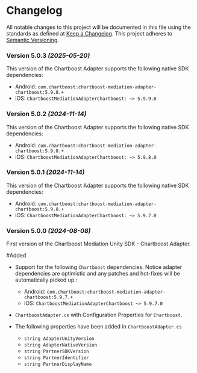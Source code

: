 # Changelog
All notable changes to this project will be documented in this file using the standards as defined at [Keep a Changelog](https://keepachangelog.com/en/1.0.0/). This project adheres to [Semantic Versioning](https://semver.org/spec/v2.0.0).

### Version 5.0.3 *(2025-05-20)*
This version of the Chartboost Adapter supports the following native SDK dependencies:
  * Android: `com.chartboost:chartboost-mediation-adapter-chartboost:5.9.8.+`
  * iOS: `ChartboostMediationAdapterChartboost: ~> 5.9.9.0`

### Version 5.0.2 *(2024-11-14)*
This version of the Chartboost Adapter supports the following native SDK dependencies:
  * Android: `com.chartboost:chartboost-mediation-adapter-chartboost:5.9.8.+`
  * iOS: `ChartboostMediationAdapterChartboost: ~> 5.9.8.0`

### Version 5.0.1 *(2024-11-14)*
This version of the Chartboost Adapter supports the following native SDK dependencies:
  * Android: `com.chartboost:chartboost-mediation-adapter-chartboost:5.9.8.+`
  * iOS: `ChartboostMediationAdapterChartboost: ~> 5.9.7.0`

### Version 5.0.0 *(2024-08-08)*

First version of the Chartboost Mediation Unity SDK - Chartboost Adapter.

#Added
- Support for the following `Chartboost` dependencies. Notice adapter dependencies are optimistic and any patches and hot-fixes will be automatically picked up.:
    * Android: `com.chartboost:chartboost-mediation-adapter-chartboost:5.9.7.+`
    * iOS: `ChartboostMediationAdapterChartboost ~> 5.9.7.0`
    
- `ChartboostAdapter.cs` with Configuration Properties for `Chartboost`.
- The following properties have been added in `ChartboostAdapter.cs`
    * `string AdapterUnityVersion`
    * `string AdapterNativeVersion`
    * `string PartnerSDKVersion`
    * `string PartnerIdentifier`
    * `string PartnerDisplayName`